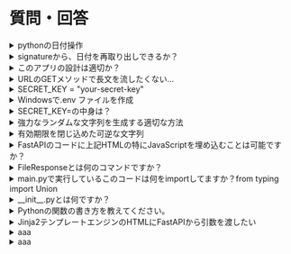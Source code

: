 # 質問・回答

<details><summary>pythonの日付操作</summary>

#### Q.
- timedelta()の月や年の場合などほかの場合の使い方を教えてください。

#### A.
- `timedelta`は、特定の期間を表すための便利なクラスです。ただし、`timedelta`自体は日付と時間を表すためのもので、月や年の単位を直接サポートしていません。これは、月や年の長さが一定ではないためです（例えば、月の日数は30日や31日、2月は28日や29日）。

月や年の単位を扱うためには、Pythonの`dateutil`ライブラリを使うことが一般的です。このライブラリには、より高機能な`relativedelta`クラスがあり、これを使用することで月や年を簡単に操作できます。

まず、必要なライブラリをインストールします：
```bash
pip install python-dateutil
```

次に、以下のコード例で`relativedelta`を使って月や年を操作する方法を示します：

```python
from datetime import date
from dateutil.relativedelta import relativedelta

# 今日の日付
today = date.today()

# 1ヶ月後の日付を取得
one_month_later = today + relativedelta(months=1)
print(f"1ヶ月後の日付: {one_month_later}")

# 1年前の日付を取得
one_year_ago = today - relativedelta(years=1)
print(f"1年前の日付: {one_year_ago}")
```

このコードでは、`relativedelta`を使って以下のような操作を行っています：
- `relativedelta(months=1)`で1ヶ月後の日付を取得
- `relativedelta(years=1)`で1年前の日付を取得

`relativedelta`を使うことで、月や年の単位を簡単に操作できるようになります。ぜひ試してみてください！

何か他に質問があれば、いつでもお知らせくださいね。😊

</details>

<details><summary>signatureから、日付を再取り出しできるか？</summary>

#### Q.
- この関数の返却値であるsignatureから、日付を再取り出しする関数は可能ですか？

#### A.
- デジタル署名の目的はメッセージの認証と整合性の確認であり、署名そのものから元のメッセージや日付を抽出することはできません。署名はメッセージのハッシュ値に基づいて生成されるため、元のメッセージや日付を再生成することは数学的に不可能です。これは、メッセージが改ざんされていないことを確認するための重要な特性です。

ただし、メッセージと日付を組み合わせた形式で保存し、それを後で検証することはできます。例えば、元のメッセージと日付を結合して保存し、その結合されたメッセージに対して署名を生成し、後でその署名を検証することで、メッセージと日付が改ざんされていないことを確認できます。

### 例：メッセージと日付を検証するコード

1. **署名生成関数**:
   ```python
   from datetime import date
   from cryptography.hazmat.primitives import hashes
   from cryptography.hazmat.primitives.asymmetric import padding
   from cryptography.hazmat.primitives.serialization import load_pem_private_key

   def sign_message(private_key, message: str, date: date):
       combined_message = message + str(date)
       signature = private_key.sign(
           combined_message.encode(),
           padding.PSS(
               mgf=padding.MGF1(hashes.SHA256()),
               salt_length=padding.PSS.MAX_LENGTH
           ),
           hashes.SHA256()
       )
       return signature, combined_message
   ```

2. **署名検証関数**:
   ```python
   def verify_signature(public_key, combined_message: str, signature):
       try:
           public_key.verify(
               signature,
               combined_message.encode(),
               padding.PSS(
                   mgf=padding.MGF1(hashes.SHA256()),
                   salt_length=padding.PSS.MAX_LENGTH
               ),
               hashes.SHA256()
           )
           return True
       except:
           return False
   ```

3. **使用例**:
   ```python
   from cryptography.hazmat.primitives.asymmetric import rsa

   # 秘密鍵をファイルから読み込む関数（参考）
   def load_private_key(key_file: str):
       with open(key_file, "rb") as key_file:
           private_key = load_pem_private_key(key_file.read(), password=None)
       return private_key

   # 公開鍵を取得
   private_key = load_private_key("./my-local.key")
   public_key = private_key.public_key()

   # 署名の生成
   today_date = date.today()
   message = "ExampleMessage"
   signature, combined_message = sign_message(private_key, message, today_date)

   # 署名の検証
   is_valid = verify_signature(public_key, combined_message, signature)
   print(f"署名が有効かどうか: {is_valid}")
   ```

この方法で、メッセージと日付が改ざんされていないことを検証できますが、署名そのものから日付を取り出すことはできません。

他に質問があれば、どうぞお知らせくださいね！😊

</details>

<details><summary>このアプリの設計は適切か？</summary>

#### Q.
- このアプリの設計で適切かどうか教えてください。今アプリを作っています。弁当注文アプリです。ユーザーがスマホでNFCカードを読み取り、NFCカードに記録されているURLのポータルサイトにアクセスをすると、アクセス先画面がユーザーIDとパスワードの入力を要求する。ユーザーがそれらを入力後OKボタンを押すと、入力したユーザーIDとパスワードと今日の日付でcombined_messageをつくり、combined_messageを使って署名を生成つまりsignatureをつくる。combined_messageとsignatureはユーザーのブラウザのCookieに保存される。次回ポータルサイトにアクセスすると、combined_messageから日付を取り出してsignatureがcombined_messageの署名であることを確認する。Trueならば日付のチェックをする。Falseならば、エラー画面に遷移する。どうでしょうか？

#### A.
- アプリの設計についてお話しいただきありがとうございます。全体的に非常によく考えられた設計だと思います。ただし、セキュリティやユーザー体験の観点からいくつかのポイントを考慮することをおすすめします。

### 良い点
1. **NFCカードの利用**: スマートで便利な方法です。
2. **署名の生成と検証**: 安全なデータやユーザー認証のための良い方法です。

### 改善提案
1. **ブラウザのCookieの利用**:
   - Cookieに保存する情報が多いと、セキュリティリスクが高まります。特に署名やcombined_messageのような重要な情報はセキュアなストレージ（例えば`localStorage`や`sessionStorage`）を検討することが望ましいです。

2. **日付と署名の検証**:
   - Combined_messageから日付を取り出し、署名を検証する部分が重要です。これが成功した場合、日付をチェックして、例えば30日以内に発行されたものであるかを確認するロジックを追加することをお勧めします。

3. **セッション管理**:
   - ログインセッションの有効期限や、セッション管理を適切に行い、長時間ログイン状態が続くことによるセキュリティリスクを防ぎます。

### 改善後のフロー
1. **ユーザーがNFCカードを読み取る**:
   - URLのポータルサイトにアクセスする。

2. **ユーザーIDとパスワードの入力**:
   - フォームでIDとパスワードを入力し、OKボタンを押す。

3. **署名の生成**:
   - 入力したID、パスワード、今日の日付を組み合わせた`combined_message`を作成。
   - `combined_message`を使って署名を生成し、`signature`を作成。
   - `combined_message`と`signature`をセキュアなストレージに保存。

4. **次回アクセス時の検証**:
   - ポータルサイトにアクセスすると、保存された`combined_message`から日付を取り出す。
   - `combined_message`と`signature`を使って署名の検証を行う。
   - 検証が成功した場合、日付のチェックを行い、許可された範囲内の日付か確認。
   - 検証が失敗した場合や日付が無効な場合、エラー画面に遷移。

このように改良すると、セキュリティとユーザーエクスペリエンスが向上するでしょう。何か他にご質問や詳細についてご相談があれば、どうぞお知らせください！😊

</details>

<details><summary>URLのGETメソッドで長文を流したくない…</summary>

#### Q.
- 上記設計で、署名であるsignatureからハッシュにつかった日付は取り出せないと回答が以前ありました。URLのGETメソッドで長文を流したくないため、日付を取り出せるシグネチャーみたいな何か良い工夫やお知恵はありませんか？

#### A.
- 承知しました。URLのGETメソッドで長文を送信しないための工夫として、いくつかの方法を検討できます。これらの方法は、日付を取り出せるようにするだけでなく、データのセキュリティと効率性も向上させます。

### 方法1: 署名とは別に日付を保存
署名と同時に日付を別に保存しておき、次回アクセス時に取り出して検証する方法です。この方法では、署名生成時に使用した日付をクッキーやセッションストレージに保存することで、署名と日付を効率的に検証できます。

### 方法2: 短縮ハッシュを使用
日付を含むメッセージのハッシュを生成し、そのハッシュの一部を含む短いトークンを使用する方法です。日付のハッシュ部分を検証することで、日付が正しいかどうかを確認できます。

### 方法3: JSON Web Tokens (JWT) を使用
JWTを使用して、署名済みのトークンにデータを埋め込み、署名検証とデータの取り出しを同時に行います。JWTは、データのペイロードに日付を含めることができ、さらに署名付きであるため、データの改ざんを防げます。

以下に、JWTを使用する例を示します：

1. **必要なライブラリのインストール**:
   ```bash
   pip install pyjwt
   ```

2. **JWTの生成と検証**:
   ```python
   import jwt
   from datetime import datetime, timedelta

   SECRET_KEY = "your-secret-key"

   # JWTの生成関数
   def create_jwt(username: str, password: str, date: datetime):
       payload = {
           "username": username,
           "password": password,
           "date": str(date),
           "exp": datetime.utcnow() + timedelta(days=1)  # 有効期限を設定
       }
       token = jwt.encode(payload, SECRET_KEY, algorithm="HS256")
       return token

   # JWTの検証関数
   def verify_jwt(token: str):
       try:
           payload = jwt.decode(token, SECRET_KEY, algorithms=["HS256"])
           return payload
       except jwt.ExpiredSignatureError:
           return None
       except jwt.InvalidTokenError:
           return None

   # 使用例
   today_date = datetime.today()
   token = create_jwt("example_user", "example_password", today_date)
   print(f"Generated JWT: {token}")

   payload = verify_jwt(token)
   if payload:
       print(f"Token is valid. Payload: {payload}")
   else:
       print("Invalid or expired token.")
   ```

この方法を使用することで、トークンに含まれる日付を直接取り出し、署名の有効性を検証できます。JWTは、データのセキュリティを確保しながら、必要な情報を効率的に管理できます。

これらの方法が役立つことを願っています。他にも質問や詳細なアドバイスが必要であれば、どうぞお知らせください！😊

</details>

<details><summary>SECRET_KEY = "your-secret-key"</summary>

#### Q.
- 上記コードのこの部分は何ですか？実際のファイルのパスでしょうか？SECRET_KEY = "your-secret-key"

#### A.
- `SECRET_KEY = "your-secret-key"` は実際のファイルのパスではなく、JWT (JSON Web Token) を生成および検証するために使用する秘密鍵を表しています。この秘密鍵は、トークンの署名を生成し、そのトークンの整合性を検証するために使用されます。

具体的には、`SECRET_KEY` はトークンのペイロード部分をハッシュ化し、署名を作成する際に使います。トークンを検証するときも、同じ`SECRET_KEY`を使ってトークンが改ざんされていないか確認します。

このキーは、セキュリティ上重要なため、強力かつ安全な値を設定する必要があります。以下は、実際のアプリケーションで`SECRET_KEY`を設定する例です：

```python
import os

SECRET_KEY = os.getenv("SECRET_KEY", "your-default-secret-key")
```

このコードでは、環境変数`SECRET_KEY`から秘密鍵を取得し、環境変数が設定されていない場合にはデフォルト値`"your-default-secret-key"`を使用します。環境変数に設定することで、コードにハードコーディングすることなく安全に管理できます。

### 環境変数を設定する方法 (例: `.env`ファイル)
1. プロジェクトディレクトリに `.env` ファイルを作成し、以下のように記述します：
   ```
   SECRET_KEY=your-very-strong-secret-key
   ```

2. Pythonコード内で、`python-dotenv` パッケージを使って環境変数を読み込みます：
   ```python
   from dotenv import load_dotenv
   import os

   load_dotenv()
   SECRET_KEY = os.getenv("SECRET_KEY")
   ```

この方法を使うことで、秘密鍵をより安全に管理できます。

他にもご質問があれば、どうぞお知らせくださいね！😊

</details>

<details><summary>Windowsで.env ファイルを作成</summary>

#### Q.
- プロジェクトディレクトリに .env ファイルを作成し、以下のように記述します：と上記にありますが、Windowsではどのようにして.envファイルを作るのですか？

#### A.
- Windowsで`.env`ファイルを作成するのはとても簡単です。以下の手順に従ってください：

1. **プロジェクトディレクトリを開く**:
   - まず、プロジェクトが保存されているフォルダをエクスプローラで開きます。

2. **テキストエディタを使用する**:
   - 任意のテキストエディタ（例えば、メモ帳やVS Codeなど）を開きます。

3. **新しいファイルを作成**:
   - テキストエディタで新しいファイルを作成します。

4. **内容を記述**:
   - ファイルに必要な環境変数を記述します。例えば：
     ```
     SECRET_KEY=your-very-strong-secret-key
     ```

5. **.envファイルとして保存**:
   - テキストエディタの「保存」機能を使ってファイルを保存します。このとき、ファイル名を`.env`として保存します。
     - **メモ帳の場合**：
       - 「ファイル」メニューから「名前を付けて保存」を選択。
       - ファイル名に`.env`と入力し、「ファイルの種類」を「すべてのファイル」に変更します。
       - 「保存」ボタンをクリックしてファイルを保存します。

これで、Windowsで`.env`ファイルを作成し、必要な環境変数を設定することができます。

何か他にも疑問や質問があれば、いつでもどうぞお知らせくださいね！😊

</details>

<details><summary>SECRET_KEY=の中身は？</summary>

#### Q.
- .envファイルの中のこの部分ですが、イコールの右側にはハッシュ値が入るということであっていますか？SECRET_KEY=your-very-strong-secret-key

#### A.
- いいえ、イコールの右側にはハッシュ値が入るわけではありません。`SECRET_KEY`はハッシュ値そのものではなく、JWT（JSON Web Token）を生成および検証するための秘密鍵として使用されます。一般的には、ランダムな文字列や強力なパスワードのような値を設定します。

例えば、次のような強力なランダムな文字列を設定します：
```
SECRET_KEY=your-very-strong-secret-key
```
この場合の `your-very-strong-secret-key` は、セキュリティが確保されたランダムな文字列に置き換えるべきです。ここでは例として記載していますが、実際には次のように非常に強力な秘密鍵を使用することを推奨します：
```
SECRET_KEY=3a5e8e2b7c9d5f7b6a1b2e9f8e2d6c3e4f5a6b7c8d9e0a1b2c3d4e5f6a7b8c9d
```

この`SECRET_KEY`を使ってJWTトークンを生成および検証します。この鍵は第三者には漏らさず、環境変数や`.env`ファイルに保存することで、アプリケーション内でセキュリティを確保します。

わかりやすかったでしょうか？他にも質問があれば、どうぞお知らせくださいね。😊

</details>

<details><summary>強力なランダムな文字列を生成する適切な方法</summary>

#### Q.
- この your-very-strong-secret-key 部分には、強力なランダムな文字列を生成する適切な方法はご存じないですか？

#### A.
- はい、強力なランダムな文字列を生成する適切な方法をご紹介します。Pythonを使用して、セキュリティに強いランダムな文字列を生成する方法をいくつか紹介します。

### 方法1: `secrets`モジュールを使用
`secrets`モジュールは、セキュリティトークンやパスワードの生成に適しています。以下の例では、指定した長さのランダムな文字列を生成します。

```python
import secrets
import string

def generate_secret_key(length=32):
    characters = string.ascii_letters + string.digits + string.punctuation
    secret_key = ''.join(secrets.choice(characters) for _ in range(length))
    return secret_key

# 使用例
secret_key = generate_secret_key(64)
print(f"Generated SECRET_KEY: {secret_key}")
```

### 方法2: `os.urandom`を使用
`os.urandom`を使用してバイト列を生成し、それを16進数に変換する方法です。これもセキュアなランダムな文字列の生成に使用できます。

```python
import os
import binascii

def generate_secret_key(length=32):
    return binascii.hexlify(os.urandom(length)).decode()

# 使用例
secret_key = generate_secret_key(32)
print(f"Generated SECRET_KEY: {secret_key}")
```

### 方法3: `uuid`モジュールを使用
`uuid`モジュールを使用して、ユニークな識別子を生成する方法です。UUID4を使用すると、ランダムなUUIDを生成できます。

```python
import uuid

def generate_secret_key():
    return str(uuid.uuid4())

# 使用例
secret_key = generate_secret_key()
print(f"Generated SECRET_KEY: {secret_key}")
```

どの方法でもセキュリティが高く、強力なランダムな文字列を生成できます。プロジェクトの要件に合わせてお好みの方法を選んでください。

何か他にご質問があれば、いつでもお知らせくださいね！😊

</details>

<details><summary>有効期限を閉じ込めた可逆な文字列</summary>

#### Q.
- 有効期限を閉じ込めた可逆な文字列を作成する方法はございませんか？

#### A.
- 有効期限を含む可逆な文字列を作成する方法として、暗号化を使用するのが一般的です。暗号化を使って、有効期限を含むデータを暗号化し、必要なときに復号することで、有効期限を取り出すことができます。

以下に、Pythonの`cryptography`ライブラリを使用して、有効期限を含む文字列を暗号化し、後で復号する方法を示します：

1. **必要なライブラリのインストール**:
   ```bash
   pip install cryptography
   ```

2. **暗号化と復号の関数**:
   ```python
   from cryptography.fernet import Fernet
   from datetime import datetime, timedelta

   # 秘密鍵の生成
   def generate_key():
       return Fernet.generate_key()

   # データの暗号化
   def encrypt_data(secret_key, message, expiration_date):
       fernet = Fernet(secret_key)
       combined_message = f"{message}|{expiration_date.isoformat()}"
       encrypted_message = fernet.encrypt(combined_message.encode())
       return encrypted_message

   # データの復号
   def decrypt_data(secret_key, encrypted_message):
       fernet = Fernet(secret_key)
       decrypted_message = fernet.decrypt(encrypted_message).decode()
       message, expiration_date_str = decrypted_message.split('|')
       expiration_date = datetime.fromisoformat(expiration_date_str)
       return message, expiration_date

   # 使用例
   secret_key = generate_key()
   print(f"Generated SECRET_KEY: {secret_key.decode()}")

   message = "ExampleMessage"
   expiration_date = datetime.utcnow() + timedelta(days=1)  # 1日後の有効期限
   encrypted_message = encrypt_data(secret_key, message, expiration_date)
   print(f"Encrypted Message: {encrypted_message}")

   decrypted_message, decrypted_expiration_date = decrypt_data(secret_key, encrypted_message)
   print(f"Decrypted Message: {decrypted_message}")
   print(f"Decrypted Expiration Date: {decrypted_expiration_date}")
   ```

### 各部分の説明
- **`generate_key` 関数**:
  - 暗号化と復号に使用する秘密鍵を生成します。

- **`encrypt_data` 関数**:
  - メッセージと有効期限の日付を結合し、暗号化します。
  - `Fernet`オブジェクトを使用して、暗号化されたバイト列を生成します。

- **`decrypt_data` 関数**:
  - 暗号化されたメッセージを復号し、元のメッセージと有効期限の日付を取り出します。
  - 復号されたデータはパイプ（|）で分割され、元のメッセージと有効期限の日付に分けられます。

この方法を使用することで、有効期限を含む文字列を安全に暗号化し、必要に応じて復号することができます。ぜひ試してみてください！

他にも質問があれば、どうぞお知らせくださいね。😊

</details>

<details><summary>FastAPIのコードに上記HTMLの特にJavaScriptを埋め込むことは可能ですか？</summary>

#### Q.
- FastAPIのコードに上記HTMLの特にJavaScriptを埋め込むことは可能ですか？

#### A.
- はい、FastAPIのコードにHTMLとJavaScriptを埋め込むことは可能です。FastAPIを使ってHTMLテンプレートをレンダリングし、JavaScriptを埋め込むことができます。そのためには、Jinja2テンプレートエンジンを使用するのが一般的です。

以下に、FastAPIアプリケーションでHTMLとJavaScriptをレンダリングする方法の例を示します：

### 1. 必要なパッケージをインストールする
まず、Jinja2テンプレートエンジンをインストールします：
```sh
pip install fastapi jinja2 uvicorn
```

### 2. FastAPIアプリケーションを作成する
次に、FastAPIアプリケーションのコードを記述します：

```python
from fastapi import FastAPI
from fastapi.responses import HTMLResponse
from fastapi.templating import Jinja2Templates
from starlette.requests import Request

app = FastAPI()
templates = Jinja2Templates(directory="templates")

@app.get("/", response_class=HTMLResponse)
async def read_item(request: Request):
    return templates.TemplateResponse("index.html", {"request": request})
```

### 3. HTMLテンプレートを作成する
次に、テンプレートディレクトリ（ここでは `templates` ディレクトリ）に `index.html` ファイルを作成し、先ほどのHTMLとJavaScriptを埋め込みます：

```html
<!DOCTYPE html>
<html lang="ja">
<head>
    <meta charset="UTF-8">
    <meta name="viewport" content="width=device-width, initial-scale=1.0">
    <title>現在のURLを表示</title>
    <script>
        function displayCurrentURL() {
            var currentURL = window.location.href;
            document.getElementById("urlDisplay").innerText = currentURL;
        }
    </script>
</head>
<body onload="displayCurrentURL()">
    <h1>現在のURLを表示</h1>
    <p id="urlDisplay"></p>
</body>
</html>
```

### 4. アプリケーションを起動する
最後に、Uvicornを使用してアプリケーションを起動します：
```sh
uvicorn main:app --reload
```

これで、FastAPIアプリケーションでHTMLテンプレートをレンダリングし、JavaScriptを埋め込むことができます。アクセスすると、現在のURLが表示されるようになります。

他に何か知りたいことやサポートが必要なことがあれば教えてくださいね！

</details>

<details><summary>FileResponseとは何のコマンドですか？</summary>

#### Q.
- favicon_path = 'favicon.ico' # Adjust path to file @app.get('/favicon.ico', include_in_schema=False) async def favicon(): return FileResponse(favicon_path)上記のコードでブラウザがfaviconを要求して失敗するエラーを消せました。return FileResponseとは何のコマンドですか？

#### A.
- `return FileResponse(favicon_path)` は、FastAPIの中でファイルをレスポンスとして返すためのコマンドです。具体的には、指定したパスにあるファイルをHTTPレスポンスとして返します。この場合、`favicon.ico`ファイルをブラウザに返すことで、ブラウザのファビコン要求に応答しています。

### `FileResponse`の説明
- **`FileResponse`**: FastAPIの`starlette.responses`モジュールの一部で、ファイルを非同期に返すためのレスポンスクラスです。ファイルをダウンロードさせるだけでなく、直接表示させることもできます。

### 使用例
この例では、ファビコン（`favicon.ico`）をブラウザに返しています：
```python
from fastapi import FastAPI
from starlette.responses import FileResponse

app = FastAPI()

favicon_path = 'favicon.ico'  # ファビコンのファイルパス

@app.get('/favicon.ico', include_in_schema=False)
async def favicon():
    return FileResponse(favicon_path)
```

### パラメータ
- **`favicon_path`**: ファビコンのファイルパスを指定しています。ここでは、'favicon.ico' がプロジェクトのルートに存在するファイルとして指定されています。
- **`include_in_schema=False`**: このエンドポイントをOpenAPIスキーマ（自動生成されるAPIドキュメント）に含めないように指定しています。ファビコンは通常のAPIエンドポイントではないため、ドキュメントに表示させる必要がない場合に使用します。

これで、FastAPIを使ってファビコンのリクエストに応答する方法が理解できたと思います。他に気になることや、さらに知りたいことがあれば教えてくださいね！

</details>

<details><summary>main.pyで実行しているこのコードは何をimportしてますか？from typing import Union</summary>

#### Q.
- main.pyで実行しているこのコードは何をimportしてますか？from typing import Union

#### A.
- `from typing import Union` は、Pythonの型ヒント（type hinting）のためのモジュールである`typing`から`Union`をインポートしています。`Union`を使うことで、関数や変数に複数の型を持たせることができます。これにより、コードの可読性や保守性が向上します。

### 使用例
例えば、以下のように関数に対して型ヒントを付けることができます：

```python
from typing import Union

def add(x: Union[int, float], y: Union[int, float]) -> Union[int, float]:
    return x + y
```

この場合、`add`関数は引数として整数（`int`）または浮動小数点数（`float`）を受け取り、戻り値としても整数または浮動小数点数を返すことができます。

これにより、関数を呼び出す際に渡される引数の型を明示的に示すことができ、IDE（統合開発環境）やコードエディタも型チェックを行う際に役立ちます。

他に何か質問やお手伝いできることがあれば教えてくださいね！


</details>

<details><summary>__init__.pyとは何ですか？</summary>

#### Q.
- __init__.pyとは何ですか？

#### A.
- `__init__.py`は、Pythonのパッケージを定義するための特別なファイルです。このファイルは、ディレクトリをパッケージとして認識させる役割を持っています。以下にその詳細を説明します。

### 主な役割
- **パッケージの認識**: ディレクトリ内に`__init__.py`ファイルが存在することで、そのディレクトリがパッケージとして認識されます。これにより、他のスクリプトからパッケージとしてインポートすることが可能になります。
- **初期化コードの実行**: パッケージがインポートされる際に実行したい初期化コードを`__init__.py`に記述することができます。たとえば、サブモジュールやサブパッケージのインポート、パッケージ内の設定値の初期化などが含まれます。

### 使用例
例えば、次のようなディレクトリ構造があるとします：

```
my_package/
    __init__.py
    module1.py
    module2.py
```

`__init__.py`ファイルが存在することで、`my_package`をパッケージとして認識し、以下のようにインポートすることができます：

```python
from my_package import module1
from my_package import module2
```

### 必要性
Python 3.3以降では、`__init__.py`が存在しなくてもディレクトリはパッケージとして認識されますが、`__init__.py`を使用することで、より明示的にパッケージ構造を定義することが推奨されています。また、初期化コードを実行する必要がある場合は、依然として`__init__.py`が必要です。

他に知りたいことや、お手伝いできることがあれば教えてくださいね！


</details>

<details><summary>Pythonの関数の書き方を教えてください。</summary>

#### Q.
- Pythonの関数の書き方を教えてください。

#### A.
- Pythonの関数は、`def`キーワードを使って定義します。関数は再利用可能なコードのブロックで、特定のタスクを実行するために使用されます。基本的な関数の書き方を説明します。

### 基本構造
```python
def 関数名(引数1, 引数2, ...):
    """関数の説明（ドキュメンテーションストリング）"""
    処理
    return 戻り値
```

### 例
簡単な関数の例を見てみましょう。

```python
def add(a, b):
    """二つの数値を足し合わせる関数"""
    result = a + b
    return result
```

この関数`add`は、引数`a`と`b`を受け取り、それらの和を計算して返します。

### 使用例
関数を呼び出して使用する例です。

```python
x = 5
y = 10
print(add(x, y))  # 15が出力される
```

### ドキュメンテーションストリング（Docstring）
関数の説明を記述するために、ドキュメンテーションストリング（`""" ... """`）を使うことができます。これにより、関数の目的や使用方法を明確に記述できます。

### デフォルト引数
引数にはデフォルト値を設定することもできます。

```python
def greet(name, greeting="Hello"):
    """名前と挨拶を受け取る関数"""
    return f"{greeting}, {name}!"

print(greet("Alice"))          # "Hello, Alice!" が出力される
print(greet("Bob", "Hi"))      # "Hi, Bob!" が出力される
```

### キーワード引数
関数を呼び出す際に、引数の名前を指定して渡すこともできます。

```python
def display_info(name, age):
    """名前と年齢を表示する関数"""
    return f"Name: {name}, Age: {age}"

print(display_info(age=25, name="Charlie"))  # "Name: Charlie, Age: 25" が出力される
```

### 任意の数の引数（*args と **kwargs）
任意の数の位置引数やキーワード引数を受け取ることもできます。

```python
def print_args(*args):
    """任意の数の位置引数を表示する関数"""
    for arg in args:
        print(arg)

def print_kwargs(**kwargs):
    """任意の数のキーワード引数を表示する関数"""
    for key, value in kwargs.items():
        print(f"{key}: {value}")

print_args(1, 2, 3)  # 1, 2, 3がそれぞれ別の行に出力される
print_kwargs(a=1, b=2)  # "a: 1" と "b: 2" がそれぞれ別の行に出力される
```

これで、Pythonの関数の基本的な書き方と使用方法について理解できたと思います。他に知りたいことがあれば教えてくださいね！

</details>
<details><summary>Jinja2テンプレートエンジンのHTMLにFastAPIから引数を渡したい</summary>

#### Q.
- Jinja2テンプレートエンジンのHTMLにFastAPIから引数を渡したい。具体的にはtoken変数。どうすればいいですか？

#### A.
- FastAPIでJinja2テンプレートエンジンを使用して、HTMLテンプレートに変数を渡すには、`TemplateResponse`のコンテキストに変数を追加する必要があります。以下は、あなたのコードを修正して`token`変数をテンプレートに渡す方法の例です：

### 修正後のFastAPIコード
```python
from fastapi import FastAPI, Form, Request
from fastapi.responses import HTMLResponse
from fastapi.templating import Jinja2Templates
from datetime import datetime

app = FastAPI()
templates = Jinja2Templates(directory="templates")

def create_jwt(username, password, date):
    # JWTを作成する関数の実装
    return "dummy_token"

# 登録完了画面test
@app.post("/register", response_class=HTMLResponse)
async def register(request: Request, username: str = Form(...), password: str = Form(...)):
    try:
        # 使用例
        today_date = datetime.today()
        token = create_jwt(username, password, today_date)
        print(f"Generated JWT: {token}")

        # テンプレートにtokenを渡す
        return templates.TemplateResponse("regist_complete.html", {"request": request, "token": token})
    except Exception as e:
        return f"<html><body><h2>エラー: {str(e)}</h2></body></html>"
```

### 修正後のHTMLテンプレート（`regist_complete.html`）
```html
<!DOCTYPE html>
<html>
<head>
    <title>登録完了</title>
</head>
<body>
    <h1>OKです</h1>
    <h2>ユーザー登録が完了しました。</h2>
    <p>Generated JWT: {{ token }}</p>
    <h2>次の書式でtokenを渡してください</h2>
    <a href="https://localhost:8000/abc?token={{ token }}" target="_blank" alt="説明文">ここをクリック</a>
</body>
</html>
```

これにより、FastAPIから生成されたJWTトークンをHTMLテンプレートに渡し、ページに表示することができます。

何か他に質問やサポートが必要なことがあれば、どうぞお知らせくださいね！

</details>

<details><summary>aaa</summary>

#### Q.
- 

#### A.
- 

</details>

<details><summary>aaa</summary>

#### Q.
- 

#### A.
- 

</details>
